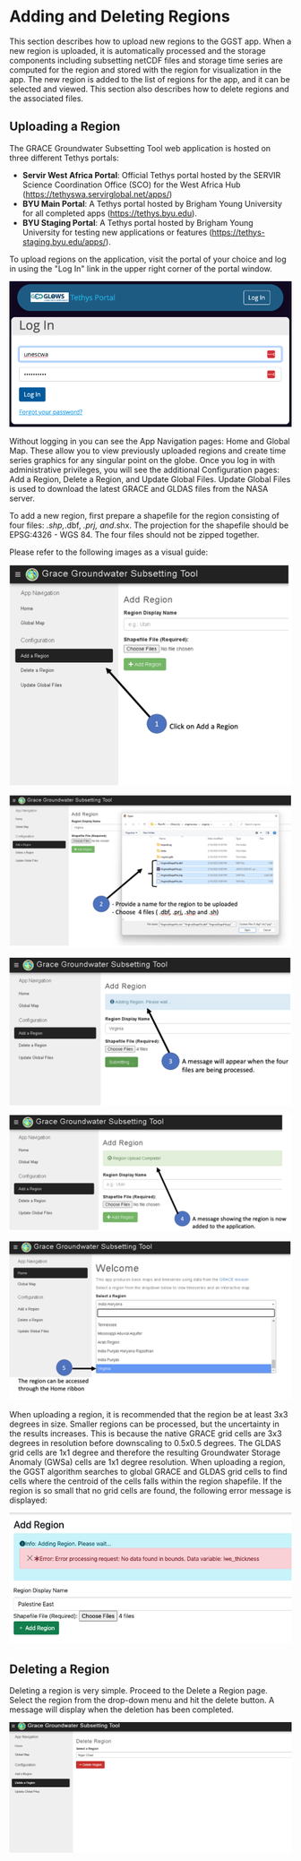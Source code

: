 
# **Adding and Deleting Regions**

This section describes how to upload new regions to the GGST app. When a
new region is uploaded, it is automatically processed and the storage
components including subsetting netCDF files and storage time series are
computed for the region and stored with the region for visualization in
the app. The new region is added to the list of regions for the app, and
it can be selected and viewed. This section also describes how to delete
regions and the associated files.

## **Uploading a Region**

The GRACE Groundwater Subsetting Tool web application is hosted on three
different Tethys portals:

-   **Servir West Africa Portal**: Official Tethys portal hosted by the
    SERVIR Science Coordination Office (SCO) for the West Africa Hub
    (<https://tethyswa.servirglobal.net/apps/>)
-   **BYU Main Portal**: A Tethys portal hosted by Brigham Young
    University for all completed apps (<https://tethys.byu.edu>).
-   **BYU Staging Portal**: A Tethys portal hosted by Brigham Young
    University for testing new applications or features
    (<https://tethys-staging.byu.edu/apps/>).

To upload regions on the application, visit the portal of your choice
and log in using the "Log In" link in the upper right corner of the
portal window.

![image](../docs_rst/source/images-upload/login.png)

Without logging in you can see the App Navigation pages: Home and Global
Map. These allow you to view previously uploaded regions and create time
series graphics for any singular point on the globe. Once you log in
with administrative privileges, you will see the additional
Configuration pages: Add a Region, Delete a Region, and Update Global
Files. Update Global Files is used to download the latest GRACE and
GLDAS files from the NASA server.

To add a new region, first prepare a shapefile for the region consisting
of four files: *.shp,*.dbf, *.prj, and*.shx. The projection for the
shapefile should be EPSG:4326 - WGS 84. The four files should not be
zipped together.

Please refer to the following images as a visual guide:

![image](../docs_rst/source/images-upload/uploadregion1.png)

![image](../docs_rst/source/images-upload/uploadregion2.png)

![image](../docs_rst/source/images-upload/uploadregion3.png)

![image](../docs_rst/source/images-upload/uploadregion4.png)

![image](../docs_rst/source/images-upload/uploadregion5.png)

When uploading a region, it is recommended that the region be at least
3x3 degrees in size. Smaller regions can be processed, but the
uncertainty in the results increases. This is because the native GRACE
grid cells are 3x3 degrees in resolution before downscaling to 0.5x0.5
degrees. The GLDAS grid cells are 1x1 degree and therefore the resulting
Groundwater Storage Anomaly (GWSa) cells are 1x1 degree resolution. When
uploading a region, the GGST algorithm searches to global GRACE and
GLDAS grid cells to find cells where the centroid of the cells falls
within the region shapefile. If the region is so small that no grid
cells are found, the following error message is displayed:

![image](../docs_rst/source/images-upload/add_region_error.png)

## **Deleting a Region**

Deleting a region is very simple. Proceed to the Delete a Region page.
Select the region from the drop-down menu and hit the delete button. A
message will display when the deletion has been completed.

![image](../docs_rst/source/images-upload/deleteregion.png)
